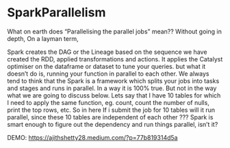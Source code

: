 # SparkParallelism

What on earth does “Parallelising the parallel jobs” mean??
Without going in depth, On a layman term,


Spark creates the DAG or the Lineage based on the sequence we have created the RDD, applied transformations and actions.
It applies the Catalyst optimiser on the dataframe or dataset to tune your queries. but what it doesn’t do is, running your function in parallel to each other.
We always tend to think that the Spark is a framework which splits your jobs into tasks and stages and runs in parallel.
In a way it is 100% true. But not in the way what we are going to discuss below.
Lets say that I have 10 tables for which I need to apply the same function, eg. count, count the number of nulls, print the top rows, etc.
So in here If i submit the job for 10 tables will it run parallel, since these 10 tables are independent of each other ???
Spark is smart enough to figure out the dependency and run things parallel, isn’t it?

DEMO: https://ajithshetty28.medium.com/?p=77b819314d5a

